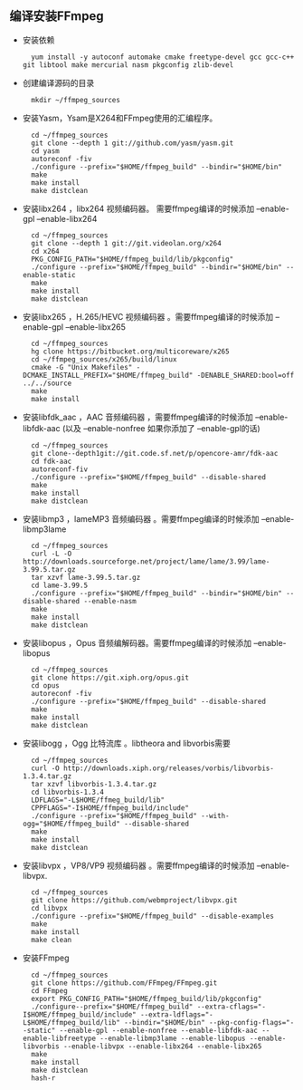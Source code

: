 ## 编译安装FFmpeg
- 安装依赖

		yum install -y autoconf automake cmake freetype-devel gcc gcc-c++ git libtool make mercurial nasm pkgconfig zlib-devel
- 创建编译源码的目录

		mkdir ~/ffmpeg_sources
- 安装Yasm，Ysam是X264和FFmpeg使用的汇编程序。

		cd ~/ffmpeg_sources
        git clone --depth 1 git://github.com/yasm/yasm.git
        cd yasm
        autoreconf -fiv
        ./configure --prefix="$HOME/ffmpeg_build" --bindir="$HOME/bin"
        make
        make install
        make distclean
- 安装libx264 ，libx264 视频编码器。 需要ffmpeg编译的时候添加 –enable-gpl –enable-libx264

		cd ~/ffmpeg_sources
        git clone --depth 1 git://git.videolan.org/x264
        cd x264
        PKG_CONFIG_PATH="$HOME/ffmpeg_build/lib/pkgconfig" 
        ./configure --prefix="$HOME/ffmpeg_build" --bindir="$HOME/bin" --enable-static
        make
        make install
        make distclean
- 安装libx265 ，H.265/HEVC 视频编码器 。需要ffmpeg编译的时候添加 –enable-gpl –enable-libx265

		cd ~/ffmpeg_sources
        hg clone https://bitbucket.org/multicoreware/x265
        cd ~/ffmpeg_sources/x265/build/linux
        cmake -G "Unix Makefiles" -DCMAKE_INSTALL_PREFIX="$HOME/ffmpeg_build" -DENABLE_SHARED:bool=off ../../source
        make
        make install
- 安装libfdk_aac ，AAC 音频编码器 ，需要ffmpeg编译的时候添加 –enable-libfdk-aac (以及 –enable-nonfree 如果你添加了 –enable-gpl的话)

		cd ~/ffmpeg_sources
        git clone--depth1git://git.code.sf.net/p/opencore-amr/fdk-aac
        cd fdk-aac
        autoreconf-fiv
        ./configure --prefix="$HOME/ffmpeg_build" --disable-shared
        make
        make install
        make distclean
- 安装libmp3 ，lameMP3 音频编码器 。需要ffmpeg编译的时候添加 –enable-libmp3lame

		cd ~/ffmpeg_sources
        curl -L -O http://downloads.sourceforge.net/project/lame/lame/3.99/lame-3.99.5.tar.gz
        tar xzvf lame-3.99.5.tar.gz
        cd lame-3.99.5
        ./configure --prefix="$HOME/ffmpeg_build" --bindir="$HOME/bin" --disable-shared --enable-nasm
        make
        make install
        make distclean
- 安装libopus ，Opus 音频编解码器。需要ffmpeg编译的时候添加 –enable-libopus

		cd ~/ffmpeg_sources
        git clone https://git.xiph.org/opus.git
        cd opus
        autoreconf -fiv
        ./configure --prefix="$HOME/ffmpeg_build" --disable-shared
        make
        make install
        make distclean
- 安装libogg ，Ogg 比特流库 。libtheora and libvorbis需要

        cd ~/ffmpeg_sources
        curl -O http://downloads.xiph.org/releases/vorbis/libvorbis-1.3.4.tar.gz
        tar xzvf libvorbis-1.3.4.tar.gz
        cd libvorbis-1.3.4
        LDFLAGS="-L$HOME/ffmeg_build/lib" 
        CPPFLAGS="-I$HOME/ffmpeg_build/include"
        ./configure --prefix="$HOME/ffmpeg_build" --with-ogg="$HOME/ffmpeg_build" --disable-shared
        make
        make install
        make distclean
- 安装libvpx ，VP8/VP9 视频编码器 。需要ffmpeg编译的时候添加 –enable-libvpx.

        cd ~/ffmpeg_sources
        git clone https://github.com/webmproject/libvpx.git
        cd libvpx
        ./configure --prefix="$HOME/ffmpeg_build" --disable-examples
        make
        make install
        make clean
- 安装FFmpeg

        cd ~/ffmpeg_sources
        git clone https://github.com/FFmpeg/FFmpeg.git
        cd FFmpeg
        export PKG_CONFIG_PATH="$HOME/ffmpeg_build/lib/pkgconfig"
        ./configure--prefix="$HOME/ffmpeg_build" --extra-cflags="-I$HOME/ffmpeg_build/include" --extra-ldflags="-L$HOME/ffmpeg_build/lib" --bindir="$HOME/bin" --pkg-config-flags="--static" --enable-gpl --enable-nonfree --enable-libfdk-aac --enable-libfreetype --enable-libmp3lame --enable-libopus --enable-libvorbis --enable-libvpx --enable-libx264 --enable-libx265
        make
        make install
        make distclean
        hash-r
